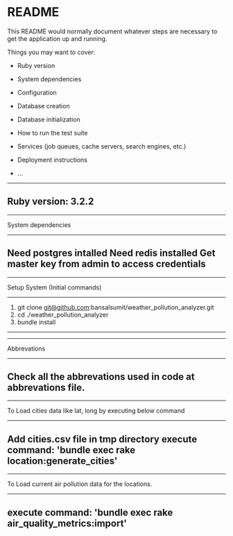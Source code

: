 # README

This README would normally document whatever steps are necessary to get the
application up and running.

Things you may want to cover:

* Ruby version

* System dependencies

* Configuration

* Database creation

* Database initialization

* How to run the test suite

* Services (job queues, cache servers, search engines, etc.)

* Deployment instructions

* ...
**************************
Ruby version: 3.2.2
--------------------------

**************************
System dependencies
**************************
Need postgres intalled
Need redis installed
Get master key from admin to access credentials
--------------------------

**************************
Setup System (Initial commands)
**************************
1. git clone git@github.com:bansalsumit/weather_pollution_analyzer.git
2. cd ./weather_pollution_analyzer
3. bundle install
--------------------------

**************************
Abbrevations
**************************
Check all the abbrevations used in code at abbrevations file.
--------------------------

**************************
To Load cities data like lat, long by executing below command
**************************
Add cities.csv file in tmp directory
execute command: 'bundle exec rake location:generate_cities'
--------------------------

**************************
To Load current air pollution data for the locations.
**************************
execute command: 'bundle exec rake air_quality_metrics:import'
--------------------------
